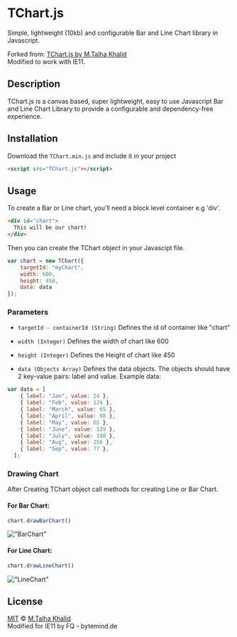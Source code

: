 # TChart.js
Simple, lightweight (10kb) and configurable Bar and Line Chart library in Javascript.  
  
Forked from: [TChart.js by M.Talha Khalid](https://github.com/talhakhalid-tech)  
Modified to work with IE11.

## Description
TChart.js is a canvas based, super lightweight, easy to use Javascript Bar and Line Chart Library to provide a configurable and dependency-free experience.

## Installation
Download the `TChart.min.js` and include it in your project

```html
<script src="TChart.js"></script>
```

## Usage
To create a Bar or Line chart, you'll need a block level container e.g 'div'.

```html
<div id="chart">
  This will be our chart!
</div>
```
Then you can create the TChart object in your Javascipt file.

```js
var chart = new TChart({
	targetId: "myChart",
	width: 600,
	height: 450,
	data: data
});
```

### Parameters
- `targetId - containerId (String)`
Defines the id of container like "chart"

- `width (Integer)`
Defines the width of chart like 600

- `height (Integer)`
Defines the Height of chart like 450

- `data (Objects Array)`
Defines the data objects. The objects should have 2 key-value pairs: label and value. Example data:

```js
var data = [
    { label: "Jan", value: 24 },
    { label: "Feb", value: 124 },
    { label: "March", value: 65 },
    { label: "April", value: 98 },
    { label: "May", value: 65 },
    { label: "June", value: 129 },
    { label: "July", value: 198 },
    { label: "Aug", value: 256 },
    { label: "Sep", value: 77 },
  ];
```
### Drawing Chart

After Creating TChart object call methods for creating Line or Bar Chart.

#### For Bar Chart:

```js
chart.drawBarChart()
```

!["BarChart"](TChart-BarChart.JPG)


#### For Line Chart:

```js
chart.drawLineChart()
```
!["LineChart"](TChart-LineChart.JPG)



## License
[MIT](LICENSE.md) © [M.Talha Khalid](https://github.com/talhakhalid-tech)  
Modified for IE11 by FQ - bytemind.de





